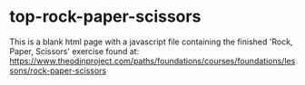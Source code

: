 # top-rock-paper-scissors

This is a blank html page with a javascript file containing the finished
'Rock, Paper, Scissors' exercise found at:
https://www.theodinproject.com/paths/foundations/courses/foundations/lessons/rock-paper-scissors